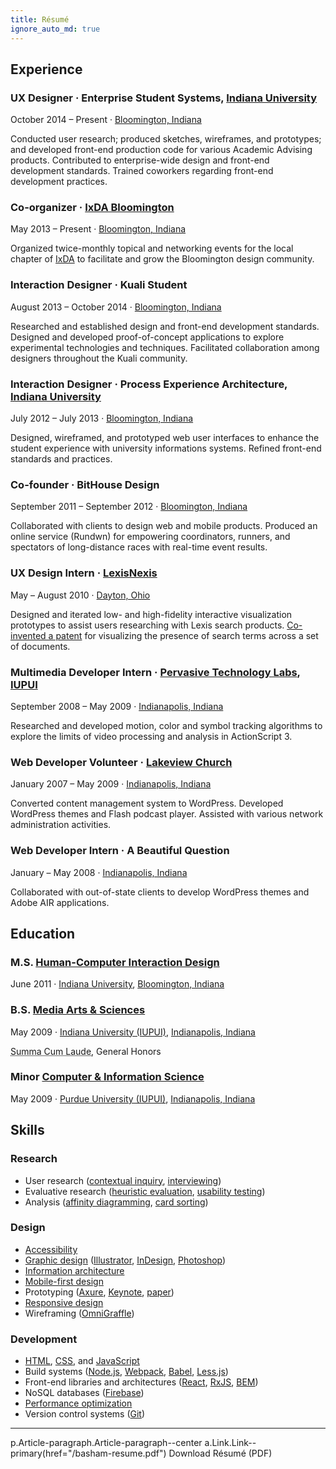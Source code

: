 ```yaml
---
title: Résumé
ignore_auto_md: true
---
```


<div class="Article-row">

<div class="Article-column">

<md>

[bloomington]: http://en.wikipedia.org/wiki/Bloomington,_Indiana
[indianapolis]: http://en.wikipedia.org/wiki/Indianapolis
[iu]: http://iu.edu
[iupui]: http://iupui.edu

## Experience

### UX Designer &middot; Enterprise Student Systems, [Indiana University][iu]

<time datetime="2014-10">October 2014</time> &ndash; Present
&middot;
[Bloomington, Indiana][bloomington]

Conducted user research; produced sketches, wireframes, and prototypes; and developed front-end production code for various Academic Advising products.
Contributed to enterprise-wide design and front-end development standards.
Trained coworkers regarding front-end development practices.

### Co-organizer &middot; [IxDA Bloomington]({{site.ixda_bloomington}})

<time datetime="2013-05">May 2013</time> &ndash; Present
&middot;
[Bloomington, Indiana][bloomington]

Organized twice-monthly topical and networking events for the local chapter of
[IxDA](http://ixda.org 'Interaction Design Association') to facilitate
and grow the Bloomington design community.

### Interaction Designer &middot; Kuali Student

<time datetime="2013-08">August 2013</time> &ndash; <time datetime="2014-10">October 2014</time>
&middot;
[Bloomington, Indiana][bloomington]

Researched and established design and front-end development standards.
Designed and developed proof-of-concept applications to explore experimental technologies and techniques.
Facilitated collaboration among designers throughout the Kuali community.

### Interaction Designer &middot; Process Experience Architecture, [Indiana University][iu]

<time datetime="2012-07">July 2012</time> &ndash; <time datetime="2013-07">July 2013</time>
&middot;
[Bloomington, Indiana][bloomington]

Designed, wireframed, and prototyped web user interfaces to enhance the student
experience with university informations systems.
Refined front-end standards and practices.

### Co-founder &middot; BitHouse Design

<time datetime="2011-09">September 2011</time> &ndash; <time datetime="2012-09">September 2012</time>
&middot;
[Bloomington, Indiana][bloomington]

Collaborated with clients to design web and mobile products.
Produced an online service (Rundwn) for empowering coordinators,
runners, and spectators of long-distance races with real-time event results.

### UX Design Intern &middot; [LexisNexis](http://www.lexisnexis.com)

<time datetime="2010-05">May</time> &ndash; <time datetime="2010-08">August 2010</time>
&middot;
[Dayton, Ohio](http://en.wikipedia.org/wiki/Dayton,_Ohio)

Designed and iterated low- and high-fidelity interactive visualization prototypes
to assist users researching with Lexis search products. [Co-invented a patent](https://www.google.com/patents/US8874569) for visualizing the presence of search terms across a set of documents.

### Multimedia Developer Intern &middot; [Pervasive Technology Labs](http://vis.iu.edu), [IUPUI][iupui]

<time datetime="2008-09">September 2008</time> &ndash; <time datetime="2009-05">May 2009</time>
&middot;
[Indianapolis, Indiana][indianapolis]

Researched and developed motion, color and symbol tracking algorithms to explore
the limits of video processing and analysis in ActionScript 3.

### Web Developer Volunteer &middot; [Lakeview Church](http://www.lakeviewchurch.org)

<time datetime="2007-01">January 2007</time> &ndash; <time datetime="2009-05">May 2009</time>
&middot;
[Indianapolis, Indiana][indianapolis]

Converted content management system to WordPress.
Developed WordPress themes and Flash podcast player.
Assisted with various network administration activities.

### Web Developer Intern &middot; A Beautiful Question

<time datetime="2008-01">January</time> &ndash; <time datetime="2008-05">May 2008</time>
&middot;
[Indianapolis, Indiana][indianapolis]

Collaborated with out-of-state clients to develop WordPress themes and Adobe AIR
applications.

## Education

### M.S. [Human-Computer Interaction Design](http://hcid.informatics.indiana.edu)

<time datetime="2011-06">June 2011</time>
&middot;
[Indiana University][iu],
[Bloomington, Indiana][bloomington]

### B.S. [Media Arts & Sciences](http://soic.iupui.edu/undergraduate/degrees/media-arts/)

<time datetime="2009-05">May 2009</time>
&middot;
[Indiana University (IUPUI)][iupui],
[Indianapolis, Indiana][indianapolis]

<abbr title="With Highest Honors">Summa Cum Laude</abbr>,
General Honors

### Minor [Computer & Information Science](http://cs.iupui.edu)

<time datetime="2009-05">May 2009</time>
&middot;
[Purdue University (IUPUI)][iupui],
[Indianapolis, Indiana][indianapolis]

</md>

</div>

<div class="Article-column Article-column--half">

<md>

## Skills

### Research

- User research ([contextual inquiry](http://en.wikipedia.org/wiki/Contextual_inquiry), [interviewing][interviewing])
- Evaluative research ([heuristic evaluation](http://en.wikipedia.org/wiki/Heuristic_evaluation), [usability testing](http://en.wikipedia.org/wiki/Usability_testing))
- Analysis ([affinity diagramming](http://en.wikipedia.org/wiki/Affinity_diagram), [card sorting](http://en.wikipedia.org/wiki/Card_sorting))

[interviewing]: https://en.wikipedia.org/wiki/Interview_(research)

### Design

- [Accessibility](http://en.wikipedia.org/wiki/Web_accessibility)
- [Graphic design](http://en.wikipedia.org/wiki/Graphic_design) ([Illustrator](http://www.adobe.com/products/illustrator.html), [InDesign](http://www.adobe.com/products/indesign.html), [Photoshop](http://www.adobe.com/products/photoshop.html))
- [Information architecture](http://en.wikipedia.org/wiki/Information_architecture)
- [Mobile-first design](http://www.lukew.com/ff/entry.asp?933)
- Prototyping ([Axure](http://www.axure.com/), [Keynote](http://www.apple.com/mac/keynote/),  [paper](http://en.wikipedia.org/wiki/Paper_prototyping))
- [Responsive design](http://en.wikipedia.org/wiki/Responsive_web_design)
- Wireframing ([OmniGraffle](http://www.omnigroup.com/omniGraffle/))

### Development

- [HTML](http://en.wikipedia.org/wiki/HTML), [CSS](http://en.wikipedia.org/wiki/Cascading_Style_Sheets), and [JavaScript](http://en.wikipedia.org/wiki/JavaScript)
- Build systems ([Node.js](http://nodejs.org/), [Webpack](https://webpack.github.io/), [Babel](https://babeljs.io/), [Less.js](http://lesscss.org/))
- Front-end libraries and architectures ([React](https://facebook.github.io/react/), [RxJS](http://reactivex.io/rxjs/), [BEM](/talks/architecting-css/ 'Block Element Modifier'))
- NoSQL databases ([Firebase](http://firebase.com/))
- [Performance optimization](http://en.wikipedia.org/wiki/Web_performance_optimization)
- Version control systems ([Git](http://git-scm.com/))

***

</md>

<jade>
p.Article-paragraph.Article-paragraph--center
  a.Link.Link--primary(href="/basham-resume.pdf") Download Résumé (PDF)
</jade>

</div>

</div>
